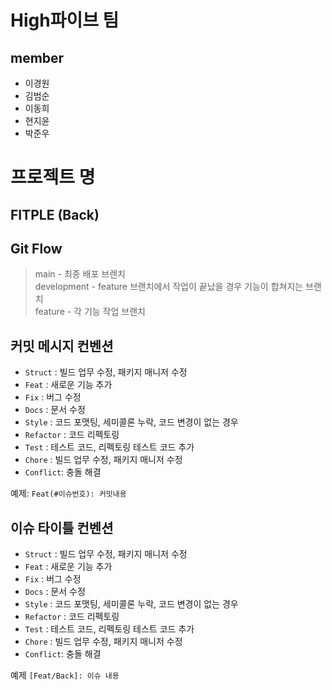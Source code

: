 # High파이브 팀
## member
 - 이경원
 - 김범순
 - 이동희
 - 현지윤
 - 박준우

# 프로젝트 명
## FITPLE (Back)

## Git Flow

> main - 최종 배포 브렌치  
> development - feature 브랜치에서 작업이 끝났을 경우 기능이 합쳐지는 브랜치  
> feature - 각 기능 작업 브랜치

## 커밋 메시지 컨벤션

- `Struct` : 빌드 업무 수정, 패키지 매니저 수정
- `Feat` : 새로운 기능 추가
- `Fix` : 버그 수정
- `Docs` : 문서 수정
- `Style` : 코드 포맷팅, 세미콜론 누락, 코드 변경이 없는 경우
- `Refactor` : 코드 리펙토링
- `Test` : 테스트 코드, 리펙토링 테스트 코드 추가
- `Chore` : 빌드 업무 수정, 패키지 매니저 수정
- `Conflict`: 충돌 해결

예제: `Feat(#이슈번호): 커밋내용`

## 이슈 타이틀 컨벤션
- `Struct` : 빌드 업무 수정, 패키지 매니저 수정
- `Feat` : 새로운 기능 추가
- `Fix` : 버그 수정
- `Docs` : 문서 수정
- `Style` : 코드 포맷팅, 세미콜론 누락, 코드 변경이 없는 경우
- `Refactor` : 코드 리펙토링
- `Test` : 테스트 코드, 리펙토링 테스트 코드 추가
- `Chore` : 빌드 업무 수정, 패키지 매니저 수정
- `Conflict`: 충돌 해결

예제 `[Feat/Back]: 이슈 내용`
